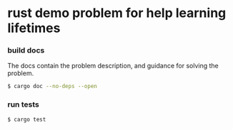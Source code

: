 # rust demo problem for help learning lifetimes

### build docs

The docs contain the problem description, and guidance for solving the problem.

```sh
$ cargo doc --no-deps --open
```

### run tests

```sh
$ cargo test
```